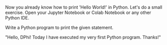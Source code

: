 <p>Now you already know how to print &#39;Hello World!&#39; in Python. Let&#39;s do a small exercise. Open your Jupyter Notebook or Colab Notebook or any other Python IDE.</p>

<p>Write a Python program to print the given statement.</p>

<p>&quot;Hello, DPhi! Today I have executed my very first Python program. Thanks!&quot;</p>